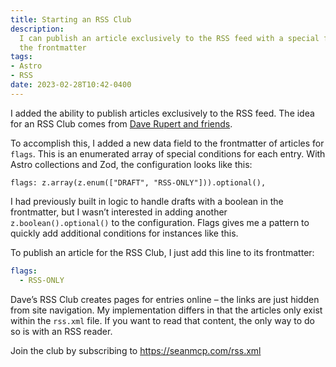 ```yaml
---
title: Starting an RSS Club
description:
  I can publish an article exclusively to the RSS feed with a special flag in
  the frontmatter
tags:
- Astro
- RSS
date: 2023-02-28T10:42-0400
---
```


I added the ability to publish articles exclusively to the RSS feed. The idea
for an RSS Club comes from
[Dave Rupert and friends](https://daverupert.com/rss-club/).

To accomplish this, I added a new data field to the frontmatter of articles for
`flags`. This is an enumerated array of special conditions for each entry. With
Astro collections and Zod, the configuration looks like this:

```tsx
flags: z.array(z.enum(["DRAFT", "RSS-ONLY"])).optional(),
```

I had previously built in logic to handle drafts with a boolean in the
frontmatter, but I wasn’t interested in adding another `z.boolean().optional()`
to the configuration. Flags gives me a pattern to quickly add additional
conditions for instances like this.

To publish an article for the RSS Club, I just add this line to its frontmatter:

```yaml
flags:
  - RSS-ONLY
```

Dave’s RSS Club creates pages for entries online – the links are just hidden
from site navigation. My implementation differs in that the articles only exist
within the `rss.xml` file. If you want to read that content, the only way to do
so is with an RSS reader.

Join the club by subscribing to https://seanmcp.com/rss.xml
